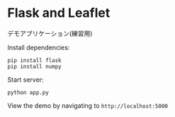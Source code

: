 Flask and Leaflet
=================

デモアプリケーション(練習用)


Install dependencies:

```
pip install flask
pip install numpy
```


Start server:

```
python app.py
```

View the demo by navigating to `http://localhost:5000`
